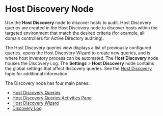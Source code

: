 # Host Discovery Node

Use the **Host Discovery** node to discover hosts to audit. Host Discovery queries are created in
the Host Discovery node to discover hosts within the targeted environment that match the desired
criteria (for example, all domain controllers for Active Directory auditing).

The Host Discovery queries view displays a list of previously configured queries, opens the Host
Discovery Wizard to create new queries, and is where host inventory process can be automated. The
**Host Discovery** node houses the Discovery Log. The **Settings** > **Host Discovery** node
contains the global settings that affect discovery queries. See the
[Host Discovery](/docs/accessanalyzer/11.6/admin/settings/hostdiscovery.md)
topic for additional information.

The Discovery node has four main panes:

- [Host Discovery Queries](/docs/accessanalyzer/11.6/admin/hostdiscovery/queries.md)
- [Host Discovery Queries Activities Pane](/docs/accessanalyzer/11.6/admin/hostdiscovery/activities.md)
- [Host Discovery Wizard](/docs/accessanalyzer/11.6/admin/hostdiscovery/wizard/overview.md)
- [Discovery Log](/docs/accessanalyzer/11.6/admin/hostdiscovery/log.md)
